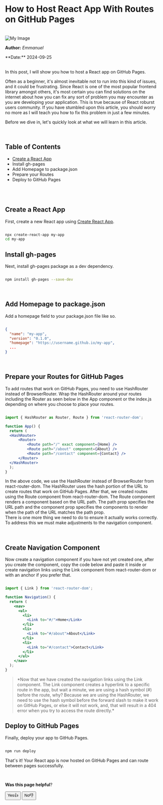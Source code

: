 
# How to Host React App With Routes on GitHub Pages

<br />

 <img src="../../assets/images/hero.avif" alt="My Image" />

**Author:** *Emmanuel*  

<div className="fs-5">**Date:**  2024-09-25</div>

<br />

In this post, I will show you how to host a React app on GitHub Pages.

Often as a beginner, it's almost inevitable not to run into this kind of issues, and it could be frustrating. Since React is one of the most popular frontend library amongst others, it's most certain you can find solutions on the internet about how you can fix any sort of problem you may encounter as you are developing your application. This is true because of React roburst users community. If you have stumbled upon this article, you should worry no more as I will teach you how to fix this problem in just a few minutes.

Before we dive in, let's quickly look at what we will learn in this article.

<br />

## Table of Contents

- [Create a React App](https://react.dev/learn/start-a-new-react-project#nextjs-pages-router)
- Install gh-pages
- Add Homepage to package.json
- Prepare your Routes
- Deploy to GitHub Pages

<br />
<br />

## Create a React App

First, create a new React app using [Create React App](https://react.dev/learn/start-a-new-react-project#nextjs-pages-router).

```bash

npx create-react-app my-app
cd my-app
```

## Install gh-pages

Next, install gh-pages package as a dev dependency.

```bash

npm install gh-pages --save-dev
```

<br />

## Add Homepage to package.json

Add a homepage field to your package.json file like so.

```json

{
  "name": "my-app",
  "version": "0.1.0",
  "homepage": "https://username.github.io/my-app",
  ...
}
```
<br />

## Prepare your Routes for GitHub Pages

To add routes that work on GitHub Pages, you need to use HashRouter instead of BrowserRouter.
Wrap the HashRouter around your routes including the Router as seen below in the App component or the index.js depending on where you choose to place your routes.  

```jsx

import { HashRouter as Router, Route } from 'react-router-dom';

function App() {
  return (
  <HashRouter>
      <Router>
          <Route path="/" exact component={Home} />
          <Route path="/about" component={About} />
          <Route path="/contact" component={Contact} />
      </Router>
  </HashRouter>
  );
}
```

In the above code, we use the HashRouter instead of BrowserRouter from react-router-dom. The HashRouter uses the hash portion of the URL to create routes that work on GitHub Pages. After that, we created routes using the Route component from react-router-dom. The Route component renders a component based on the URL path. The path prop specifies the URL path and the component prop specifies the components to render when the path of the URL matches the path prop. <br /> There is one more thing we need to do to ensure it actually works correctly. To address this we must make adjustments to the navigation component.

<br />

## Create Navigation Component

Now create a navigation component if you have not yet created one, after you create the component, copy the code below and paste it inside or create navigation links using the Link component from react-router-dom or with an anchor if you prefer that.

```jsx

import { Link } from 'react-router-dom';

function Navigation() {
  return (
    <nav>
      <ul>
        <li>
          <Link to="#/">Home</Link>
        </li>
        <li>
          <Link to="#/about">About</Link>
        </li>
        <li>
          <Link to="#/contact">Contact</Link>
        </li>
      </ul>
    </nav>
  );
}
```

<blockquote className="text-secondary fw-bold"> *Now that we have created the navigation links using the Link component. The Link component creates a hyperlink to a specific route in the app, but wait a minute, we are using a hash symbol (#) before the route, why? Because we are using the HashRouter, we need to use the hash symbol before the forward slash to make it work on GitHub Pages, or else it will not work, and, that will result in a 404 error when you try to access the route directly.*</blockquote>

## Deploy to GitHub Pages

Finally, deploy your app to GitHub Pages.

```bash

npm run deploy
```

That's it! Your React app is now hosted on GitHub Pages and can route between pages successfully.

<br />

 **Was this page helpful**?

<button className="border border-0">Yes👍</button>
<button className="border border-0"> No👎</button>

<br />
<br />
<br />
